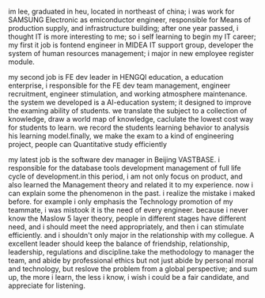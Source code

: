 im lee, graduated in heu, located in northeast of china;
i was work for SAMSUNG Electronic as emiconductor engineer, responsible for Means of production supply, and infrastructure building;
after one year passed, i thought IT is more interesting to me; so i self learning to begin my IT career;
my first it job is fontend engineer in MIDEA IT support group, developer the system of human resources management; i major in new employee register module.

my second job is FE dev leader in HENGQI education, a education enterprise, i responsible for the FE dev team management, engineer recruitment, engineer stimulation, and working atmosphere maintenance. the system we developed is a AI-education system; it designed to improve the examing ability of students. we translate the subject to a collection of knowledge, draw a world map of knowledge, caclulate the lowest cost way for students to learn. we record the students learning behavior to analysis his learning model.finally, we make the exam to a kind of engineering project, people can Quantitative study efficiently

my latest job is the software dev manager in Beijing VASTBASE. i responsible for the database tools development management of full life cycle of development.in this period, i am not only focus on product, and also learned the Management theory and related it to my experience. now i can explain some the phenomenon in the past. i realize the mistake i maked before. for example i only emphasis the Technology promotion of my teammate, i was mistook it is the need of every engineer. because i never know the Maslow 5 layer theory, people in different stages have different need, and i should meet the need appropriately, and then i can stimulate efficiently. and i shouldn't only major in the relationship with my collegue. A excellent leader should keep the balance of friendship, relationship, leadership, regulations and discipline.take the methodology to manager the team, and abide by professional ethics but not just abide by personal moral and technology, but reslove the problem from a global perspective;
and sum up, the more i learn, the less i know, i wish i could be a fair candidate, and appreciate for listening.